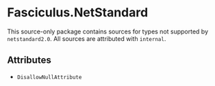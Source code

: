 # Fasciculus.NetStandard

This source-only package contains sources for types not supported by `netstandard2.0`.
All sources are attributed with `internal`.

## Attributes

- `DisallowNullAttribute`

